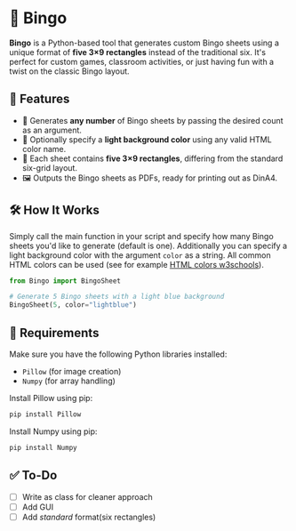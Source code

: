 # 🎱 Bingo

**Bingo** is a Python-based tool that generates custom Bingo sheets using a unique format of **five 3×9 rectangles** instead of the traditional six. It's perfect for custom games, classroom activities, or just having fun with a twist on the classic Bingo layout.

## 📌 Features

- 📄 Generates **any number** of Bingo sheets by passing the desired count as an argument.
- 🎨 Optionally specify a **light background color** using any valid HTML color name.
- 🧩 Each sheet contains **five 3×9 rectangles**, differing from the standard six-grid layout.
- 🖼️ Outputs the Bingo sheets as PDFs, ready for printing out as DinA4.

## 🛠️ How It Works

Simply call the main function in your script and specify how many Bingo sheets you'd like to generate (default is one). 
Additionally you can specify a light background color with the argument `color` as a string. All common HTML colors can be used (see for example [HTML colors w3schools](https://www.w3schools.com/tags/ref_colornames.asp)).

```python
from Bingo import BingoSheet

# Generate 5 Bingo sheets with a light blue background
BingoSheet(5, color="lightblue")
```

## 🧾 Requirements
Make sure you have the following Python libraries installed:

- `Pillow` (for image creation)
- `Numpy` (for array handling)

Install Pillow using pip:

```bash
pip install Pillow
```
Install Numpy using pip:

```bash
pip install Numpy
```
## ✅ To-Do

- [ ] Write as class for cleaner approach
- [ ] Add GUI
- [ ] Add *standard* format(six rectangles)